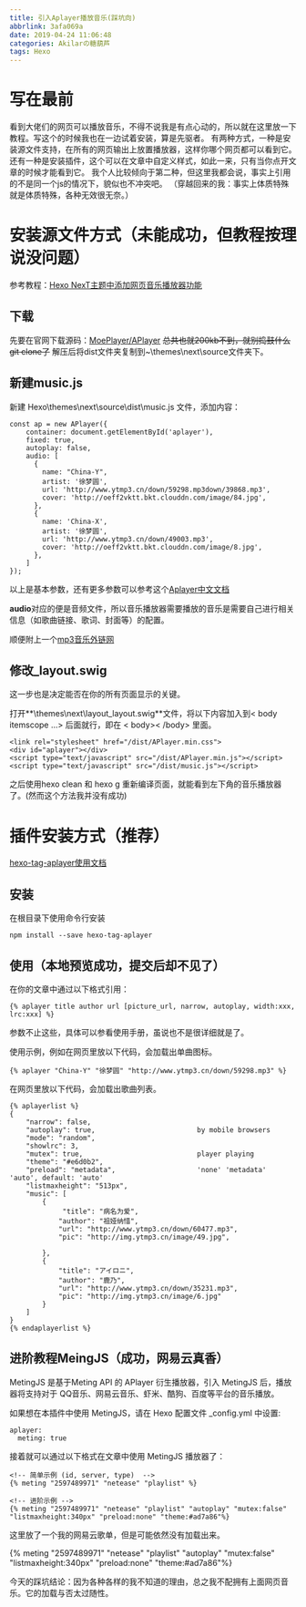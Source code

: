 ```yaml
---
title: 引入Aplayer播放音乐(踩坑向)
abbrlink: 3afa069a
date: 2019-04-24 11:06:48
categories: Akilarの糖葫芦
tags: Hexo
---
```


# 写在最前

看到大佬们的网页可以播放音乐，不得不说我是有点心动的，所以就在这里放一下教程。写这个的时候我也在一边试着安装，算是先驱者。
有两种方式，一种是安装源文件支持，在所有的网页输出上放置播放器，这样你哪个网页都可以看到它。
还有一种是安装插件，这个可以在文章中自定义样式，如此一来，只有当你点开文章的时候才能看到它。
我个人比较倾向于第二种，但这里我都会说，事实上引用的不是同一个js的情况下，貌似也不冲突吧。
（穿越回来的我：事实上体质特殊就是体质特殊，各种无效很无奈。）

# 安装源文件方式（未能成功，但教程按理说没问题）

<div class="note primary"><p>

参考教程：[Hexo NexT主题中添加网页音乐播放器功能](https://asdfv1929.github.io/2018/05/26/next-add-music/)

</p></div>

## 下载

先要在官网下载源码：[MoePlayer/APlayer](https://github.com/MoePlayer/APlayer)
~~总共也就200kb不到，就别捣鼓什么git clone了~~
解压后将dist文件夹复制到~\themes\next\source文件夹下。

## 新建music.js

新建 Hexo\themes\next\source\dist\music.js 文件，添加内容：

```
const ap = new APlayer({
    container: document.getElementById('aplayer'),
    fixed: true,
    autoplay: false,
    audio: [
      {
        name: "China-Y",
        artist: '徐梦圆',
        url: 'http://www.ytmp3.cn/down/59298.mp3down/39868.mp3',
        cover: 'http://oeff2vktt.bkt.clouddn.com/image/84.jpg',
      },
      {
        name: 'China-X',
        artist: '徐梦圆',
        url: 'http://www.ytmp3.cn/down/49003.mp3',
        cover: 'http://oeff2vktt.bkt.clouddn.com/image/8.jpg',
      },
    ]
});
```

以上是基本参数，还有更多参数可以参考这个[Aplayer中文文档](https://aplayer.js.org/#/zh-Hans/)

**audio**对应的便是音频文件，所以音乐播放器需要播放的音乐是需要自己进行相关信息（如歌曲链接、歌词、封面等）的配置。

顺便附上一个[mp3音乐外链网](http://www.ytmp3.cn/)

## 修改_layout.swig
这一步也是决定能否在你的所有页面显示的关键。

打开**\themes\next\layout\_layout.swig**文件，将以下内容加入到< body itemscope ...> 后面就行，即在 < body>< /body> 里面。

```
<link rel="stylesheet" href="/dist/APlayer.min.css">
<div id="aplayer"></div>
<script type="text/javascript" src="/dist/APlayer.min.js"></script>
<script type="text/javascript" src="/dist/music.js"></script>
```

之后使用hexo clean 和 hexo g 重新编译页面，就能看到左下角的音乐播放器了。(然而这个方法我并没有成功)

# 插件安装方式（推荐）

<div class="note primary"><p>

[hexo-tag-aplayer使用文档]([https://github.com/MoePlayer/hexo-tag-aplayer/blob/master/docs/README-zh_cn.md](https://github.com/MoePlayer/hexo-tag-aplayer/blob/master/docs/README-zh_cn.md))

</p></div>

## 安装

在根目录下使用命令行安装

```
npm install --save hexo-tag-aplayer
```

## 使用（本地预览成功，提交后却不见了）

在你的文章中通过以下格式引用：

```
{% aplayer title author url [picture_url, narrow, autoplay, width:xxx, lrc:xxx] %}
```

参数不止这些，具体可以参看使用手册，虽说也不是很详细就是了。

使用示例，例如在网页里放以下代码，会加载出单曲图标。

```
{% aplayer "China-Y" "徐梦圆" "http://www.ytmp3.cn/down/59298.mp3" %}
```



在网页里放以下代码，会加载出歌曲列表。
```
{% aplayerlist %}
{
    "narrow": false,                          
    "autoplay": true,                         by mobile browsers
    "mode": "random",                         
    "showlrc": 3,                             
    "mutex": true,                            player playing
    "theme": "#e6d0b2",	                     
    "preload": "metadata",                    'none' 'metadata' 'auto', default: 'auto'
    "listmaxheight": "513px",                 
    "music": [
        {
             "title": "病名为爱",
            "author": "祖娅纳惜",
            "url": "http://www.ytmp3.cn/down/60477.mp3",
            "pic": "http://img.ytmp3.cn/image/49.jpg",

        },
        {
            "title": "アイロニ",
            "author": "鹿乃",
            "url": "http://www.ytmp3.cn/down/35231.mp3",
            "pic": "http://img.ytmp3.cn/image/6.jpg"
        }
    ]
}
{% endaplayerlist %}
```




## 进阶教程MeingJS（成功，网易云真香）

MetingJS 是基于Meting API 的 APlayer 衍生播放器，引入 MetingJS 后，播放器将支持对于 QQ音乐、网易云音乐、虾米、酷狗、百度等平台的音乐播放。

如果想在本插件中使用 MetingJS，请在 Hexo 配置文件 _config.yml 中设置:

```
aplayer:
  meting: true
```

接着就可以通过以下格式在文章中使用 MetingJS 播放器了：

```
<!-- 简单示例 (id, server, type)  -->
{% meting "2597489971" "netease" "playlist" %}

<!-- 进阶示例 -->
{% meting "2597489971" "netease" "playlist" "autoplay" "mutex:false" "listmaxheight:340px" "preload:none" "theme:#ad7a86"%}

```
这里放了一个我的网易云歌单，但是可能依然没有加载出来。

{% meting "2597489971" "netease" "playlist" "autoplay" "mutex:false"  "listmaxheight:340px" "preload:none" "theme:#ad7a86"%}

<div class="note info"><p>今天的踩坑结论：因为各种各样的我不知道的理由，总之我不配拥有上面网页音乐。它的加载与否太过随性。</p></div>
